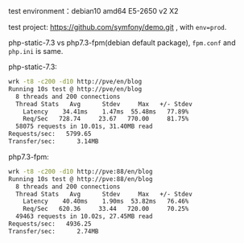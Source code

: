 
test environment：debian10 amd64 E5-2650 v2 X2

test project: https://github.com/symfony/demo.git , with `env=prod`.

php-static-7.3 vs php7.3-fpm(debian default package), `fpm.conf` and `php.ini` is same.


php-static-7.3:
```sh
wrk -t8 -c200 -d10 http://pve/en/blog
Running 10s test @ http://pve/en/blog
  8 threads and 200 connections
  Thread Stats   Avg      Stdev     Max   +/- Stdev
    Latency    34.41ms    1.47ms  55.48ms   77.89%
    Req/Sec   728.74     23.67   770.00     81.75%
  58075 requests in 10.01s, 31.40MB read
Requests/sec:   5799.65
Transfer/sec:      3.14MB
```

php7.3-fpm:
```sh
wrk -t8 -c200 -d10 http://pve:88/en/blog
Running 10s test @ http://pve:88/en/blog
  8 threads and 200 connections
  Thread Stats   Avg      Stdev     Max   +/- Stdev
    Latency    40.40ms    1.90ms  53.82ms   76.46%
    Req/Sec   620.36     33.44   720.00     70.25%
  49463 requests in 10.02s, 27.45MB read
Requests/sec:   4936.25
Transfer/sec:      2.74MB
```

